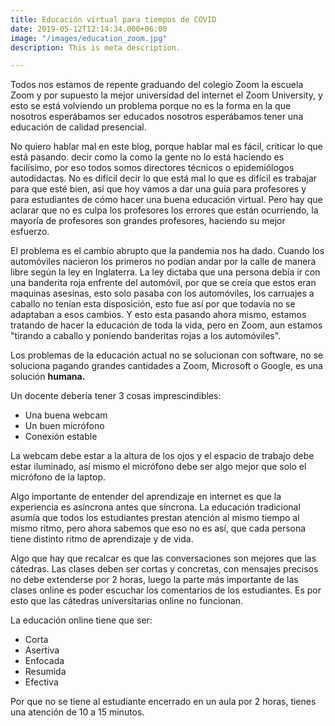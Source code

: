 ```yaml
---
title: Educación virtual para tiempos de COVID
date: 2019-05-12T12:14:34.000+06:00
image: "/images/education_zoom.jpg"
description: This is meta description.

---
```

Todos nos estamos de repente graduando del colegio Zoom la escuela Zoom y por supuesto la mejor universidad del internet el Zoom University, y esto se está volviendo un problema porque no es la forma en la que nosotros esperábamos ser educados nosotros esperábamos tener una educación de calidad presencial.

No quiero hablar mal en este blog, porque hablar mal es fácil, criticar lo que está pasando. decir como la como la gente no lo está haciendo es facilísimo, por eso todos somos directores técnicos o epidemiólogos autodidactas. No es difícil decir lo que está mal lo que es difícil es trabajar para que esté bien, así que hoy vamos a dar una guía para profesores y para estudiantes de cómo hacer una buena educación virtual. Pero hay que aclarar que no es culpa los profesores los errores que están ocurriendo, la mayoría de profesores son grandes profesores, haciendo su mejor esfuerzo.

El problema es el cambio abrupto que la pandemia nos ha dado. Cuando los automóviles nacieron los primeros no podían andar por la calle de manera libre según la ley en Inglaterra. La ley dictaba que una persona debía ir con una banderita roja enfrente del automóvil, por que se creía que estos eran maquinas asesinas, esto solo pasaba con los automóviles, los carruajes a caballo no tenían esta disposición, esto fue así por que todavía no se adaptaban a esos cambios. Y esto esta pasando ahora mismo, estamos tratando de hacer la educación de toda la vida, pero en Zoom, aun estamos "tirando a caballo y poniendo banderitas rojas a los automóviles".

Los problemas de la educación actual no se solucionan con software, no se soluciona pagando grandes cantidades a Zoom, Microsoft o Google, es una solución **humana.** 

Un docente debería tener 3 cosas imprescindibles:

* Una buena webcam
* Un buen micrófono
* Conexión estable

La webcam debe estar a la altura de los ojos y el espacio de trabajo debe estar iluminado, así mismo el micrófono debe ser algo mejor que solo el micrófono de la laptop.

Algo importante de entender del aprendizaje en internet es que la experiencia es asíncrona antes que síncrona. La educación tradicional asumía que todos los estudiantes prestan atención al mismo tiempo al mismo ritmo, pero ahora sabemos que eso no es así, que cada persona tiene distinto ritmo de aprendizaje y de vida.

Algo que hay que recalcar es que las conversaciones son mejores que las cátedras. Las clases deben ser cortas y concretas, con mensajes precisos no debe extenderse por 2 horas, luego la parte más importante de las clases online es poder escuchar los comentarios de los estudiantes. Es por esto que las cátedras universitarias online no funcionan.

La educación online tiene que ser:

* Corta
* Asertiva
* Enfocada
* Resumida
* Efectiva

Por que no se tiene al estudiante encerrado en un aula por 2 horas, tienes una atención de 10 a 15 minutos. 